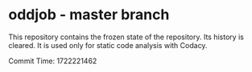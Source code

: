 # oddjob - master branch

This repository contains the frozen state of the repository.
Its history is cleared. It is used only for static code
analysis with Codacy.

Commit Time: 1722221462